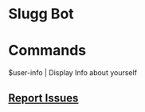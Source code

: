 # Slugg Bot

# Commands
 $user-info | Display Info about yourself

## [Report Issues](https://github.com/amwebdev86/slugg-bot/issues)
